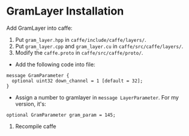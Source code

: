 GramLayer Installation
==================

Add GramLayer into caffe:
1. Put `gram_layer.hpp` in `caffe/include/caffe/layers/`.
1. Put `gram_layer.cpp` and `gram_layer.cu` in `caffe/src/caffe/layers/`.
1. Modify the `caffe.proto` in `caffe/src/caffe/proto/`. 
* Add the following code into file:
```
message GramParameter {
  optional uint32 down_channel = 1 [default = 32];
}
```
* Assign a number to gramlayer in `message LayerParameter`. For my version, it's:
```
optional GramParameter gram_param = 145;
```
1. Recompile caffe